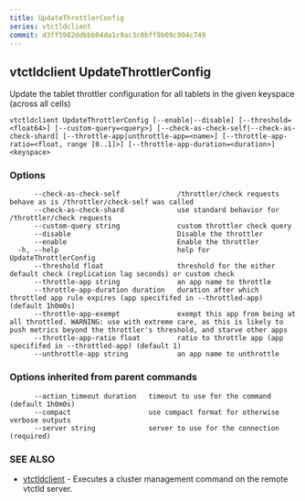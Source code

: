 ```yaml
---
title: UpdateThrottlerConfig
series: vtctldclient
commit: d3ff5982ddbbb04da1c9ac3c0bff9b09c904c749
---
```

## vtctldclient UpdateThrottlerConfig

Update the tablet throttler configuration for all tablets in the given keyspace (across all cells)

```
vtctldclient UpdateThrottlerConfig [--enable|--disable] [--threshold=<float64>] [--custom-query=<query>] [--check-as-check-self|--check-as-check-shard] [--throttle-app|unthrottle-app=<name>] [--throttle-app-ratio=<float, range [0..1]>] [--throttle-app-duration=<duration>] <keyspace>
```

### Options

```
      --check-as-check-self              /throttler/check requests behave as is /throttler/check-self was called
      --check-as-check-shard             use standard behavior for /throttler/check requests
      --custom-query string              custom throttler check query
      --disable                          Disable the throttler
      --enable                           Enable the throttler
  -h, --help                             help for UpdateThrottlerConfig
      --threshold float                  threshold for the either default check (replication lag seconds) or custom check
      --throttle-app string              an app name to throttle
      --throttle-app-duration duration   duration after which throttled app rule expires (app specififed in --throttled-app) (default 1h0m0s)
      --throttle-app-exempt              exempt this app from being at all throttled. WARNING: use with extreme care, as this is likely to push metrics beyond the throttler's threshold, and starve other apps
      --throttle-app-ratio float         ratio to throttle app (app specififed in --throttled-app) (default 1)
      --unthrottle-app string            an app name to unthrottle
```

### Options inherited from parent commands

```
      --action_timeout duration   timeout to use for the command (default 1h0m0s)
      --compact                   use compact format for otherwise verbose outputs
      --server string             server to use for the connection (required)
```

### SEE ALSO

* [vtctldclient](../)	 - Executes a cluster management command on the remote vtctld server.

